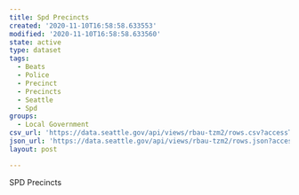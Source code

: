 ```yaml
---
title: Spd Precincts
created: '2020-11-10T16:58:58.633553'
modified: '2020-11-10T16:58:58.633560'
state: active
type: dataset
tags:
  - Beats
  - Police
  - Precinct
  - Precincts
  - Seattle
  - Spd
groups:
  - Local Government
csv_url: 'https://data.seattle.gov/api/views/rbau-tzm2/rows.csv?accessType=DOWNLOAD'
json_url: 'https://data.seattle.gov/api/views/rbau-tzm2/rows.json?accessType=DOWNLOAD'
layout: post

---
```

SPD Precincts
